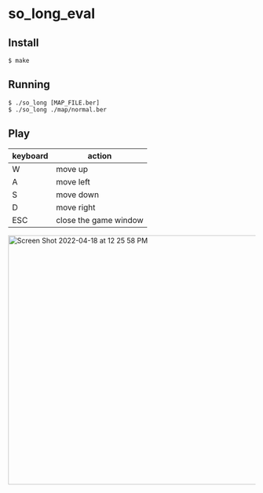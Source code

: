 # so_long_eval

## Install
```
$ make
```

## Running  
```
$ ./so_long [MAP_FILE.ber]
$ ./so_long ./map/normal.ber
```

## Play
|keyboard|action|
|---|---|
|W|move up|
|A|move left|
|S|move down|
|D|move right|
|ESC|close the game window|

<img width="508" alt="Screen Shot 2022-04-18 at 12 25 58 PM" src="https://user-images.githubusercontent.com/69064310/163749769-b126aed4-3d47-4a5b-bab4-c0e1a4beb226.png">
